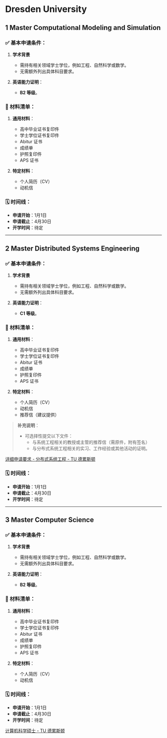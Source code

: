 # Dresden University

## 1 Master Computational Modeling and Simulation

### ✅ 基本申请条件：

1. **学术背景**
   - 需持有相关领域学士学位，例如工程、自然科学或数学。
   - 无需额外列出具体科目要求。

2. **英语能力证明**：
   - **B2 等级**。

### 📄 材料清单：

1. **通用材料**：
   - 高中毕业证书复印件
   - 学士学位证书复印件
   - Abitur 证书
   - 成绩单
   - 护照复印件
   - APS 证书

2. **特定材料**：
   - 个人简历（CV）
   - 动机信

### 🗓 时间线：
- **申请开始**：1月1日
- **申请截止**：4月30日
- **开学时间**：待定

---

## 2 Master Distributed Systems Engineering

### ✅ 基本申请条件：

1. **学术背景**
   - 需持有相关领域学士学位，例如工程、自然科学或数学。
   - 无需额外列出具体科目要求。

2. **英语能力证明**：
   - **C1 等级**。

### 📄 材料清单：

1. **通用材料**：
   - 高中毕业证书复印件
   - 学士学位证书复印件
   - Abitur 证书
   - 成绩单
   - 护照复印件
   - APS 证书

2. **特定材料**：
   - 个人简历（CV）
   - 动机信
   - 推荐信（建议提供）

> **补充说明**：
> - 可选择性提交以下文件：
>   - 与系统工程相关的教授或主管的推荐信（需原件，附有签名）
>   - 与分布式系统工程相关的实习、工作经验或其他活动的证明。

[详细申请要求 - 分布式系统工程 - TU 德累斯顿](https://tu-dresden.de/ing/informatik/studium/studienangebot/master-studiengaenge/distributed-systems-engineering/admission/documents)

### 🗓 时间线：
- **申请开始**：1月1日
- **申请截止**：4月30日
- **开学时间**：待定

---

## 3 Master Computer Science

### ✅ 基本申请条件：

1. **学术背景**
   - 需持有相关领域学士学位，例如工程、自然科学或数学。
   - 无需额外列出具体科目要求。

2. **英语能力证明**：
   - **B2 等级**。

### 📄 材料清单：

1. **通用材料**：
   - 高中毕业证书复印件
   - 学士学位证书复印件
   - Abitur 证书
   - 成绩单
   - 护照复印件
   - APS 证书

2. **特定材料**：
   - 个人简历（CV）
   - 动机信

### 🗓 时间线：
- **申请开始**：1月1日
- **申请截止**：4月30日
- **开学时间**：待定

[计算机科学硕士 - TU 德累斯顿](https://tu-dresden.de/ing/informatik/studium/studienangebot/master-studiengaenge/master-informatik)
